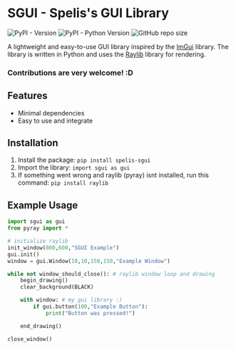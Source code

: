 # SGUI - Spelis's GUI Library 
![PyPI - Version](https://img.shields.io/pypi/v/spelis_sgui)
![PyPI - Python Version](https://img.shields.io/pypi/pyversions/spelis_sgui)
![GitHub repo size](https://img.shields.io/github/repo-size/spelis/sgui)


A lightweight and easy-to-use GUI library inspired by the [ImGui](https://github.com/ocornut/imgui) library. The library is written in Python and uses the [Raylib](https://github.com/raysan5/raylib) library for rendering.

### Contributions are very welcome! :D

## Features
- Minimal dependencies
- Easy to use and integrate

## Installation
1. Install the package: `pip install spelis-sgui`
2. Import the library: `import sgui as gui`
3. If something went wrong and raylib (pyray) isnt installed, run this command: `pip install raylib`

## Example Usage
```python
import sgui as gui
from pyray import *

# initialize raylib
init_window(800,600,"SGUI Example")
gui.init()
window = gui.Window(10,10,150,150,"Example Window")

while not window_should_close(): # raylib window loop and drawing
    begin_drawing()
    clear_background(BLACK)

    with window: # my gui library :)
        if gui.button(100,"Example Button"):
            print("Button was pressed!")

    end_drawing()

close_window()
```
